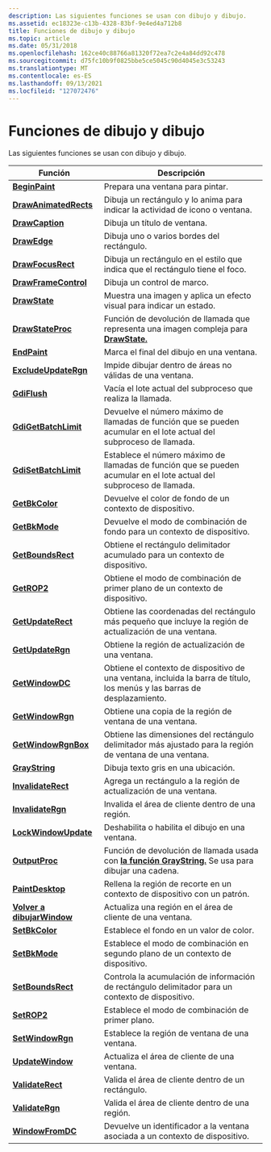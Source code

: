 ```yaml
---
description: Las siguientes funciones se usan con dibujo y dibujo.
ms.assetid: ec18323e-c13b-4328-83bf-9e4ed4a712b8
title: Funciones de dibujo y dibujo
ms.topic: article
ms.date: 05/31/2018
ms.openlocfilehash: 162ce40c88766a81320f72ea7c2e4a84dd92c478
ms.sourcegitcommit: d75fc10b9f0825bbe5ce5045c90d4045e3c53243
ms.translationtype: MT
ms.contentlocale: es-ES
ms.lasthandoff: 09/13/2021
ms.locfileid: "127072476"
---
```

# <a name="painting-and-drawing-functions"></a>Funciones de dibujo y dibujo

Las siguientes funciones se usan con dibujo y dibujo.



| Función                                       | Descripción                                                                                                 |
|------------------------------------------------|-------------------------------------------------------------------------------------------------------------|
| [**BeginPaint**](/windows/desktop/api/Winuser/nf-winuser-beginpaint)               | Prepara una ventana para pintar.                                                                             |
| [**DrawAnimatedRects**](/windows/desktop/api/Winuser/nf-winuser-drawanimatedrects) | Dibuja un rectángulo y lo anima para indicar la actividad de icono o ventana.                                      |
| [**DrawCaption**](/windows/desktop/api/Winuser/nf-winuser-drawcaption)             | Dibuja un título de ventana.                                                                                     |
| [**DrawEdge**](/windows/desktop/api/Winuser/nf-winuser-drawedge)                   | Dibuja uno o varios bordes del rectángulo.                                                                       |
| [**DrawFocusRect**](/windows/desktop/api/Winuser/nf-winuser-drawfocusrect)         | Dibuja un rectángulo en el estilo que indica que el rectángulo tiene el foco.                                  |
| [**DrawFrameControl**](/windows/desktop/api/Winuser/nf-winuser-drawframecontrol)   | Dibuja un control de marco.                                                                                      |
| [**DrawState**](/windows/desktop/api/Winuser/nf-winuser-drawstatea)                 | Muestra una imagen y aplica un efecto visual para indicar un estado.                                          |
| [**DrawStateProc**](/windows/desktop/api/Winuser/nc-winuser-drawstateproc)         | Función de devolución de llamada que representa una imagen compleja para [**DrawState.**](/windows/desktop/api/Winuser/nf-winuser-drawstatea)                        |
| [**EndPaint**](/windows/desktop/api/Winuser/nf-winuser-endpaint)                   | Marca el final del dibujo en una ventana.                                                                      |
| [**ExcludeUpdateRgn**](/windows/desktop/api/Winuser/nf-winuser-excludeupdatergn)   | Impide dibujar dentro de áreas no válidas de una ventana.                                                          |
| [**GdiFlush**](/windows/desktop/api/Wingdi/nf-wingdi-gdiflush)                   | Vacía el lote actual del subproceso que realiza la llamada.                                                                 |
| [**GdiGetBatchLimit**](/windows/desktop/api/Wingdi/nf-wingdi-gdigetbatchlimit)   | Devuelve el número máximo de llamadas de función que se pueden acumular en el lote actual del subproceso de llamada. |
| [**GdiSetBatchLimit**](/windows/desktop/api/Wingdi/nf-wingdi-gdisetbatchlimit)   | Establece el número máximo de llamadas de función que se pueden acumular en el lote actual del subproceso de llamada.    |
| [**GetBkColor**](/windows/desktop/api/Wingdi/nf-wingdi-getbkcolor)               | Devuelve el color de fondo de un contexto de dispositivo.                                                          |
| [**GetBkMode**](/windows/desktop/api/Wingdi/nf-wingdi-getbkmode)                 | Devuelve el modo de combinación de fondo para un contexto de dispositivo.                                                       |
| [**GetBoundsRect**](/windows/desktop/api/Wingdi/nf-wingdi-getboundsrect)         | Obtiene el rectángulo delimitador acumulado para un contexto de dispositivo.                                               |
| [**GetROP2**](/windows/desktop/api/Wingdi/nf-wingdi-getrop2)                     | Obtiene el modo de combinación de primer plano de un contexto de dispositivo.                                                           |
| [**GetUpdateRect**](/windows/desktop/api/Winuser/nf-winuser-getupdaterect)         | Obtiene las coordenadas del rectángulo más pequeño que incluye la región de actualización de una ventana.                 |
| [**GetUpdateRgn**](/windows/desktop/api/Winuser/nf-winuser-getupdatergn)           | Obtiene la región de actualización de una ventana.                                                                         |
| [**GetWindowDC**](/windows/desktop/api/Winuser/nf-winuser-getwindowdc)             | Obtiene el contexto de dispositivo de una ventana, incluida la barra de título, los menús y las barras de desplazamiento.                          |
| [**GetWindowRgn**](/windows/desktop/api/Winuser/nf-winuser-getwindowrgn)           | Obtiene una copia de la región de ventana de una ventana.                                                               |
| [**GetWindowRgnBox**](/windows/desktop/api/Winuser/nf-winuser-getwindowrgnbox)     | Obtiene las dimensiones del rectángulo delimitador más ajustado para la región de ventana de una ventana.                   |
| [**GrayString**](/windows/desktop/api/Winuser/nf-winuser-graystringa)               | Dibuja texto gris en una ubicación.                                                                              |
| [**InvalidateRect**](/windows/desktop/api/Winuser/nf-winuser-invalidaterect)       | Agrega un rectángulo a la región de actualización de una ventana.                                                               |
| [**InvalidateRgn**](/windows/desktop/api/Winuser/nf-winuser-invalidatergn)         | Invalida el área de cliente dentro de una región.                                                                |
| [**LockWindowUpdate**](/windows/desktop/api/Winuser/nf-winuser-lockwindowupdate)   | Deshabilita o habilita el dibujo en una ventana.                                                                    |
| [**OutputProc**](/windows/desktop/api/Winuser/nc-winuser-graystringproc)               | Función de devolución de llamada usada con [**la función GrayString.**](/windows/desktop/api/Winuser/nf-winuser-graystringa) Se usa para dibujar una cadena.   |
| [**PaintDesktop**](/windows/desktop/api/Winuser/nf-winuser-paintdesktop)           | Rellena la región de recorte en un contexto de dispositivo con un patrón.                                               |
| [**Volver a dibujarWindow**](/windows/desktop/api/Winuser/nf-winuser-redrawwindow)           | Actualiza una región en el área de cliente de una ventana.                                                                 |
| [**SetBkColor**](/windows/desktop/api/Wingdi/nf-wingdi-setbkcolor)               | Establece el fondo en un valor de color.                                                                       |
| [**SetBkMode**](/windows/desktop/api/Wingdi/nf-wingdi-setbkmode)                 | Establece el modo de combinación en segundo plano de un contexto de dispositivo.                                                           |
| [**SetBoundsRect**](/windows/desktop/api/Wingdi/nf-wingdi-setboundsrect)         | Controla la acumulación de información de rectángulo delimitador para un contexto de dispositivo.                           |
| [**SetROP2**](/windows/desktop/api/Wingdi/nf-wingdi-setrop2)                     | Establece el modo de combinación de primer plano.                                                                               |
| [**SetWindowRgn**](/windows/desktop/api/Winuser/nf-winuser-setwindowrgn)           | Establece la región de ventana de una ventana.                                                                         |
| [**UpdateWindow**](/windows/desktop/api/Winuser/nf-winuser-updatewindow)           | Actualiza el área de cliente de una ventana.                                                                        |
| [**ValidateRect**](/windows/desktop/api/Winuser/nf-winuser-validaterect)           | Valida el área de cliente dentro de un rectángulo.                                                               |
| [**ValidateRgn**](/windows/desktop/api/Winuser/nf-winuser-validatergn)             | Valida el área de cliente dentro de una región.                                                                  |
| [**WindowFromDC**](/windows/desktop/api/Winuser/nf-winuser-windowfromdc)           | Devuelve un identificador a la ventana asociada a un contexto de dispositivo.                                            |



 

 

 




